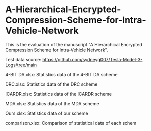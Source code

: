 # A-Hierarchical-Encrypted-Compression-Scheme-for-Intra-Vehicle-Network
This is the evaluation of the manuscript "A Hierarchical Encrypted Compression Scheme for Intra-Vehicle Network".

Test data source: https://github.com/sydneyg007/Tesla-Model-3-Logs/tree/main


4-BIT DA.xlsx: Statistics data of the 4-BIT DA scheme

DRC.xlsx: Statistics data of the DRC scheme

ICARDR.xlsx: Statistics data of the ICARDR scheme

MDA.xlsx: Statistics data of the MDA scheme

Ours.xlsx: Statistics data of our scheme

comparison.xlsx: Comparison of statistical data of each schem
